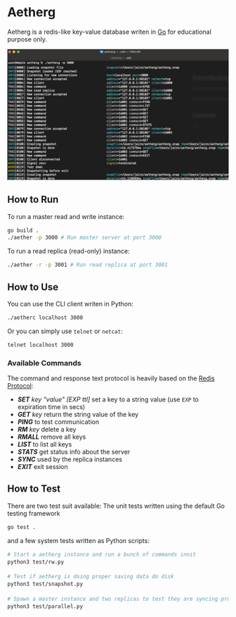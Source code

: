 # Aetherg

Aetherg is a redis-like key-value database writen in [Go](https://go.dev) for educational purpose only.

![Aetherg Running](images/terminal.png)

## How to Run

To run a master read and write instance:

```bash
go build .
./aether -p 3000 # Run master server at port 3000
```

To run a read replica (read-only) instance:

```bash
./aether -r -p 3001 # Run read replica at port 3001
```

## How to Use

You can use the CLI client writen in Python:

```bash
./aetherc localhost 3000
```

Or you can simply use `telnet` or `netcat`:

```bash
telnet localhost 3000
```

### Available Commands

The command and response text protocol is heavily based on the [Redis Protocol](https://redis.io/docs/reference/protocol-spec/):

* _**SET** key "value" [EXP ttl]_ set a key to a string value (use `EXP` to expiration time in secs)
* _**GET** key_ return the string value of the key
* _**PING**_ to test communication
* _**RM** key_ delete a key
* _**RMALL**_ remove all keys
* _**LIST**_ to list all keys
* _**STATS**_ get status info about the server
* _**SYNC**_ used by the replica instances
* _**EXIT**_ exit session

## How to Test

There are two test suit available: The unit tests written using the default Go testing framework

```bash
go test .
```

and a few system tests written as Python scripts:

```bash
# Start a aetherg instance and run a bunch of commands innit
python3 test/rw.py 

# Test if aetherg is doing proper saving data do disk
python3 test/snapshot.py

# Spawn a master instance and two replicas to test they are syncing properly
python3 test/parallel.py 
```
